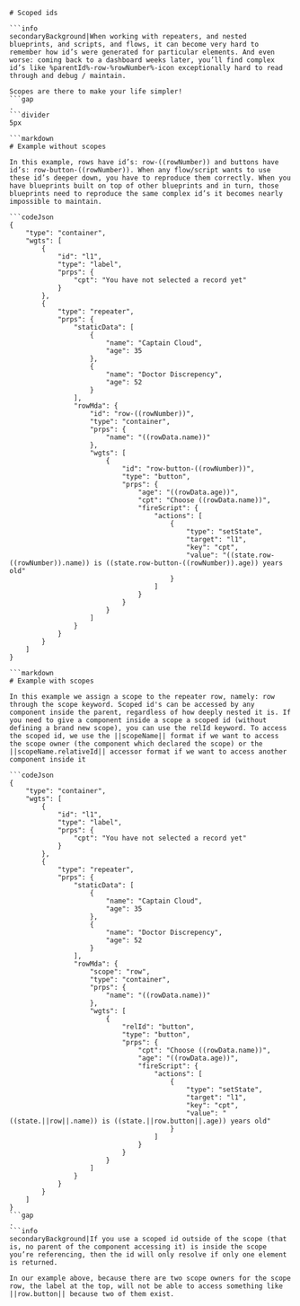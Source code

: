 ```mainHeading
# Scoped ids

```info
secondaryBackground|When working with repeaters, and nested blueprints, and scripts, and flows, it can become very hard to remember how id’s were generated for particular elements. And even worse: coming back to a dashboard weeks later, you’ll find complex id’s like %parentId%-row-%rowNumber%-icon exceptionally hard to read through and debug / maintain.

Scopes are there to make your life simpler!
```gap
.
```divider
5px

```markdown
# Example without scopes

In this example, rows have id’s: row-((rowNumber)) and buttons have id’s: row-button-((rowNumber)). When any flow/script wants to use these id’s deeper down, you have to reproduce them correctly. When you have blueprints built on top of other blueprints and in turn, those blueprints need to reproduce the same complex id’s it becomes nearly impossible to maintain.

```codeJson
{
	"type": "container",
	"wgts": [
		{
			"id": "l1",
			"type": "label",
			"prps": {
				"cpt": "You have not selected a record yet"
			}
		},
		{
			"type": "repeater",
			"prps": {
				"staticData": [
					{
						"name": "Captain Cloud",
						"age": 35
					},
					{
						"name": "Doctor Discrepency",
						"age": 52
					}
				],
				"rowMda": {
					"id": "row-((rowNumber))",
					"type": "container",
					"prps": {
						"name": "((rowData.name))"
					},
					"wgts": [
						{
							"id": "row-button-((rowNumber))",
							"type": "button",
							"prps": {
								"age": "((rowData.age))",
								"cpt": "Choose ((rowData.name))",
								"fireScript": {
									"actions": [
										{
											"type": "setState",
											"target": "l1",
											"key": "cpt",
											"value": "((state.row-((rowNumber)).name)) is ((state.row-button-((rowNumber)).age)) years old"
										}
									]
								}
							}
						}
					]
				}
			}
		}
	]
}

```markdown
# Example with scopes

In this example we assign a scope to the repeater row, namely: row through the scope keyword. Scoped id's can be accessed by any component inside the parent, regardless of how deeply nested it is. If you need to give a component inside a scope a scoped id (without defining a brand new scope), you can use the relId keyword. To access the scoped id, we use the ||scopeName|| format if we want to access the scope owner (the component which declared the scope) or the ||scopeName.relativeId|| accessor format if we want to access another component inside it

```codeJson
{
	"type": "container",
	"wgts": [
		{
			"id": "l1",
			"type": "label",
			"prps": {
				"cpt": "You have not selected a record yet"
			}
		},
		{
			"type": "repeater",
			"prps": {
				"staticData": [
					{
						"name": "Captain Cloud",
						"age": 35
					},
					{
						"name": "Doctor Discrepency",
						"age": 52
					}
				],
				"rowMda": {
					"scope": "row",
					"type": "container",
					"prps": {
						"name": "((rowData.name))"
					},
					"wgts": [
						{
							"relId": "button",
							"type": "button",
							"prps": {
								"cpt": "Choose ((rowData.name))",
								"age": "((rowData.age))",
								"fireScript": {
									"actions": [
										{
											"type": "setState",
											"target": "l1",
											"key": "cpt",
											"value": "((state.||row||.name)) is ((state.||row.button||.age)) years old"
										}
									]
								}
							}
						}
					]
				}
			}
		}
	]
}
```gap
.
```info
secondaryBackground|If you use a scoped id outside of the scope (that is, no parent of the component accessing it) is inside the scope you’re referencing, then the id will only resolve if only one element is returned.

In our example above, because there are two scope owners for the scope row, the label at the top, will not be able to access something like ||row.button|| because two of them exist.
